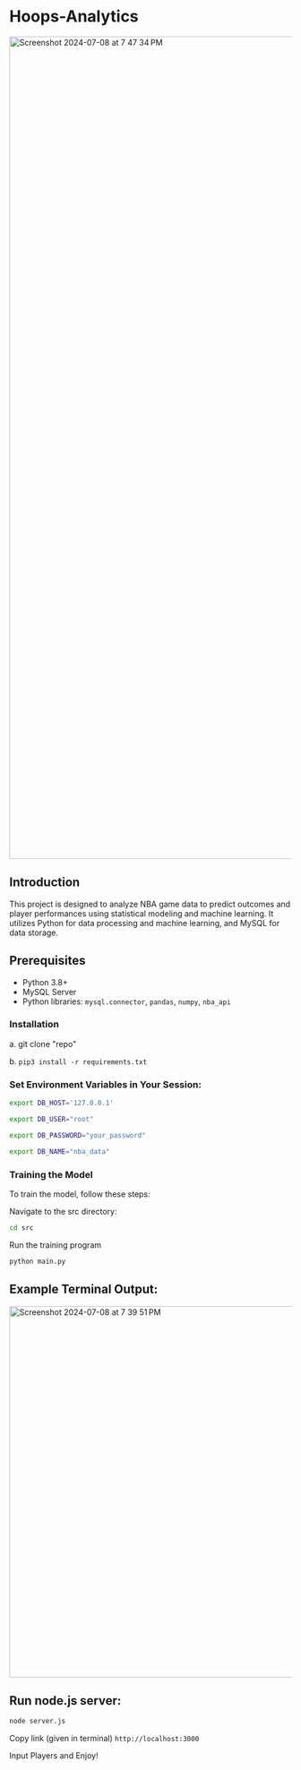 # Hoops-Analytics

<img width="1469" alt="Screenshot 2024-07-08 at 7 47 34 PM" src="https://github.com/santiagoperezlugo/Hoops-Analytics/assets/144164736/155e3ce3-83b9-47d6-979a-0848845db926">

## Introduction
This project is designed to analyze NBA game data to predict outcomes and player performances using statistical modeling and machine learning. It utilizes Python for data processing and machine learning, and MySQL for data storage.

## Prerequisites
- Python 3.8+
- MySQL Server
- Python libraries: `mysql.connector`, `pandas`, `numpy`, `nba_api`

### Installation

a. git clone "repo"

b. `pip3 install -r requirements.txt`

### Set Environment Variables in Your Session:
```bash
export DB_HOST='127.0.0.1'

export DB_USER="root"

export DB_PASSWORD="your_password"

export DB_NAME="nba_data"
```
### Training the Model

To train the model, follow these steps:

Navigate to the src directory:
```bash
cd src
```
Run the training program
```bash
python main.py
```

## Example Terminal Output: 

<img width="663" alt="Screenshot 2024-07-08 at 7 39 51 PM" src="https://github.com/santiagoperezlugo/Hoops-Analytics/assets/144164736/af358bc8-16e7-40bd-9b11-773c05162163">

## Run node.js server:
```bash
node server.js
```
Copy link (given in terminal)
`http://localhost:3000`

Input Players and Enjoy!

